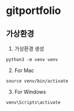 # gitportfolio
 
## 가상환경
1. 가상환경 생성
```
python3 -m venv venv
```
2.  For Mac 
```
source venv/bin/activate
```
3. For Windows
```
venv\Scripts\activate
```
